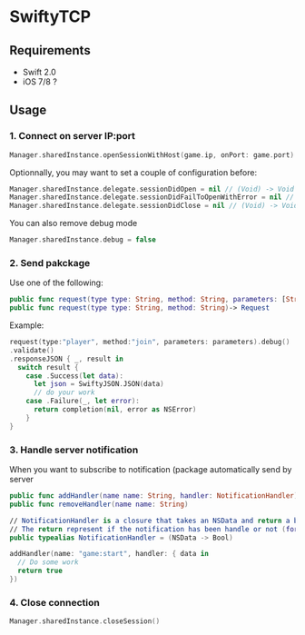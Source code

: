 # SwiftyTCP

## Requirements

- Swift 2.0
- iOS 7/8 ?

## Usage

### 1. Connect on server IP:port
```swift
Manager.sharedInstance.openSessionWithHost(game.ip, onPort: game.port)
```

Optionnally, you may want to set a couple of configuration before:
```swift
Manager.sharedInstance.delegate.sessionDidOpen = nil // (Void) -> Void
Manager.sharedInstance.delegate.sessionDidFailToOpenWithError = nil // (NSError) -> Void
Manager.sharedInstance.delegate.sessionDidClose = nil // (Void) -> Void
```
You can also remove debug mode
```swift
Manager.sharedInstance.debug = false
```

### 2. Send pakckage
Use one of the following:
```swift
public func request(type type: String, method: String, parameters: [String: AnyObject])-> Request
public func request(type type: String, method: String)-> Request
```

Example:
```swift
request(type:"player", method:"join", parameters: parameters).debug()
.validate()
.responseJSON { _, result in
  switch result {
    case .Success(let data):
      let json = SwiftyJSON.JSON(data)
      // do your work
    case .Failure(_, let error):
      return completion(nil, error as NSError)
    }
}
```

### 3. Handle server notification
When you want to subscribe to notification (package automatically send by server
```swift
public func addHandler(name name: String, handler: NotificationHandler)
public func removeHandler(name name: String)

// NotificationHandler is a closure that takes an NSData and return a boolean.
// The return represent if the notification has been handle or not (for not, it only provoc silent wanring)
public typealias NotificationHandler = (NSData -> Bool)
```

```swift
addHandler(name: "game:start", handler: { data in
  // Do some work
  return true
})
```

### 4. Close connection
```swift
Manager.sharedInstance.closeSession()
```
